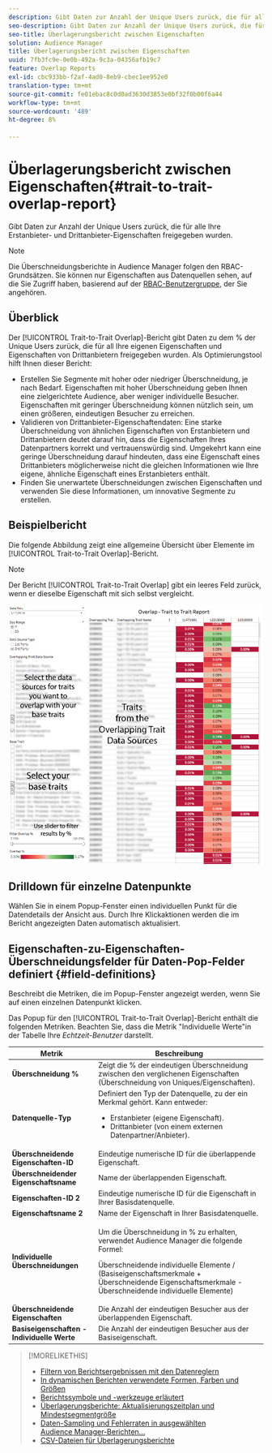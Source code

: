 ```yaml
---
description: Gibt Daten zur Anzahl der Unique Users zurück, die für alle Ihre Erstanbieter- und Drittanbieter-Eigenschaften freigegeben wurden.
seo-description: Gibt Daten zur Anzahl der Unique Users zurück, die für alle Ihre Erstanbieter- und Drittanbieter-Eigenschaften freigegeben wurden.
seo-title: Überlagerungsbericht zwischen Eigenschaften
solution: Audience Manager
title: Überlagerungsbericht zwischen Eigenschaften
uuid: 7fb3fc9e-0e0b-492a-9c3a-04356afb19c7
feature: Overlap Reports
exl-id: cbc933bb-f2af-4ad0-8eb9-cbec1ee952e0
translation-type: tm+mt
source-git-commit: fe01ebac8c0d0ad3630d3853e0bf32f0b00f6a44
workflow-type: tm+mt
source-wordcount: '489'
ht-degree: 8%

---
```


# Überlagerungsbericht zwischen Eigenschaften{#trait-to-trait-overlap-report}

Gibt Daten zur Anzahl der Unique Users zurück, die für alle Ihre Erstanbieter- und Drittanbieter-Eigenschaften freigegeben wurden.

>[!NOTE]
>
>Die Überschneidungsberichte in Audience Manager folgen den RBAC-Grundsätzen. Sie können nur Eigenschaften aus Datenquellen sehen, auf die Sie Zugriff haben, basierend auf der [RBAC-Benutzergruppe](/help/using/features/administration/administration-overview.md), der Sie angehören.

<!-- 

c_overlap_reports.xml

 -->

## Überblick

Der [!UICONTROL Trait-to-Trait Overlap]-Bericht gibt Daten zu dem % der Unique Users zurück, die für all Ihre eigenen Eigenschaften und Eigenschaften von Drittanbietern freigegeben wurden. Als Optimierungstool hilft Ihnen dieser Bericht:

* Erstellen Sie Segmente mit hoher oder niedriger Überschneidung, je nach Bedarf. Eigenschaften mit hoher Überschneidung geben Ihnen eine zielgerichtete Audience, aber weniger individuelle Besucher. Eigenschaften mit geringer Überschneidung können nützlich sein, um einen größeren, eindeutigen Besucher zu erreichen.
* Validieren von Drittanbieter-Eigenschaftendaten: Eine starke Überschneidung von ähnlichen Eigenschaften von Erstanbietern und Drittanbietern deutet darauf hin, dass die Eigenschaften Ihres Datenpartners korrekt und vertrauenswürdig sind. Umgekehrt kann eine geringe Überschneidung darauf hindeuten, dass eine Eigenschaft eines Drittanbieters möglicherweise nicht die gleichen Informationen wie Ihre eigene, ähnliche Eigenschaft eines Erstanbieters enthält.
* Finden Sie unerwartete Überschneidungen zwischen Eigenschaften und verwenden Sie diese Informationen, um innovative Segmente zu erstellen.

## Beispielbericht

Die folgende Abbildung zeigt eine allgemeine Übersicht über Elemente im [!UICONTROL Trait-to-Trait Overlap]-Bericht.

>[!NOTE]
>
>Der Bericht [!UICONTROL Trait-to-Trait Overlap] gibt ein leeres Feld zurück, wenn er dieselbe Eigenschaft mit sich selbst vergleicht.

![](assets/trait-to-trait-overlap.png)

## Drilldown für einzelne Datenpunkte

Wählen Sie in einem Popup-Fenster einen individuellen Punkt für die Datendetails der Ansicht aus. Durch Ihre Klickaktionen werden die im Bericht angezeigten Daten automatisch aktualisiert.

## Eigenschaften-zu-Eigenschaften-Überschneidungsfelder für Daten-Pop-Felder definiert {#field-definitions}

Beschreibt die Metriken, die im Popup-Fenster angezeigt werden, wenn Sie auf einen einzelnen Datenpunkt klicken.

<!-- 

r_t2t_data_pop.xml

 -->

Das Popup für den [!UICONTROL Trait-to-Trait Overlap]-Bericht enthält die folgenden Metriken. Beachten Sie, dass die Metrik &quot;Individuelle Werte&quot;in der Tabelle Ihre *Echtzeit-Benutzer* darstellt.

<table id="table_A2A0CFC47C1A404994B82E6630E711A2"> 
 <thead> 
  <tr> 
   <th colname="col1" class="entry"> Metrik </th> 
   <th colname="col2" class="entry"> Beschreibung </th> 
  </tr>
 </thead>
 <tbody> 
  <tr> 
   <td colname="col1"><b><span class="wintitle"> Überschneidung %</span></b> </td> 
   <td colname="col2"> Zeigt die % der eindeutigen Überschneidung zwischen den verglichenen Eigenschaften (Überschneidung von Uniques/Eigenschaften). </td> 
  </tr> 
  <tr> 
   <td colname="col1"><b><span class="wintitle"> Datenquelle-Typ</span></b> </td> 
   <td colname="col2">Definiert den Typ der Datenquelle, zu der ein Merkmal gehört. Kann entweder: 
    <ul id="ul_0477C04A33FD4F5D998B98984E6554D3"> 
     <li id="li_50FCA48EDB5843AB8FB6C34ED2C0067D">Erstanbieter (eigene Eigenschaft). </li> 
     <li id="li_4F6148EDAEFE43FA8D505944E9FE3855">Drittanbieter (von einem externen Datenpartner/Anbieter). </li> 
    </ul> </td> 
  </tr> 
  <tr> 
   <td colname="col1"><b><span class="wintitle"> Überschneidende Eigenschaften-ID</span></b> </td> 
   <td colname="col2"> Eindeutige numerische ID für die überlappende Eigenschaft. </td> 
  </tr> 
  <tr> 
   <td colname="col1"><b><span class="wintitle"> Überschneidender Eigenschaftsname</span></b> </td> 
   <td colname="col2"> Name der überlappenden Eigenschaft. </td> 
  </tr>
    <tr> 
   <td colname="col1"><b><span class="wintitle"> Eigenschaften-ID 2</span></b> </td> 
   <td colname="col2"> Eindeutige numerische ID für die Eigenschaft in Ihrer Basisdatenquelle. </td> 
  </tr> 
  <tr> 
   <td colname="col1"><b><span class="wintitle"> Eigenschaftsname 2</span></b> </td> 
   <td colname="col2"> Name der Eigenschaft in Ihrer Basisdatenquelle. </td> 
  </tr> 
  <tr> 
   <td colname="col1"><b><span class="wintitle"> Individuelle Überschneidungen</span></b> </td> 
   <td colname="col2"> <p>Um die Überschneidung in % zu erhalten, verwendet Audience Manager die folgende Formel:</p> <p>Überschneidende individuelle Elemente / (Basiseigenschaftsmerkmale + Überschneidende Eigenschaftsmerkmale - Überschneidende individuelle Elemente)</p> </td> 
  </tr> 
  <tr> 
   <td colname="col1"><b><span class="wintitle"> Überschneidende Eigenschaften</span></b> </td> 
   <td colname="col2"> Die Anzahl der eindeutigen Besucher aus der überlappenden Eigenschaft. </td> 
  </tr> 
    <tr> 
   <td colname="col1"><b><span class="wintitle"> Basiseigenschaften - Individuelle Werte</span></b> </td> 
   <td colname="col2"> Die Anzahl der eindeutigen Besucher aus der Basiseigenschaft. </td> 
  </tr> 
 </tbody> 
</table>

>[!MORELIKETHIS]
>
>* [Filtern von Berichtsergebnissen mit den Datenreglern](../../reporting/dynamic-reports/data-sliders.md)
>* [In dynamischen Berichten verwendete Formen, Farben und Größen](../../reporting/dynamic-reports/interactive-report-technology.md#shapes-colors-sizes)
>* [Berichtssymbole und -werkzeuge erläutert](../../reporting/dynamic-reports/interactive-report-technology.md#icons-tools-explained)
>* [Überlagerungsberichte: Aktualisierungszeitplan und Mindestsegmentgröße](../../reporting/dynamic-reports/overlap-minimum-segment-size.md)
>* [Daten-Sampling und Fehlerraten in ausgewählten Audience Manager-Berichten...](../../reporting/report-sampling.md)
>* [CSV-Dateien für Überlagerungsberichte](../../reporting/dynamic-reports/overlap-csv-files.md)

